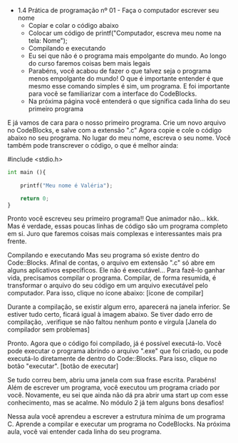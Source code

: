 - 1.4 Prática de programação nº 01 - Faça o computador escrever seu nome
	- Copiar e colar o código abaixo
	- Colocar um código de printf("Computador, escreva meu nome na tela: Nome");
	- Compilando e executando
	- Eu sei que não é o programa mais empolgante do mundo. Ao longo do curso faremos coisas bem mais legais
	- Parabéns, você acabou de fazer o que talvez seja o programa menos empolgante do mundo! O que é importante entender é que mesmo esse comando simples é sim, um programa. E foi importante para você se familiarizar com a interface do CodeBlocks.
	- Na próxima página você entenderá o que significa cada linha do seu primeiro programa


E já vamos de cara para o nosso primeiro programa. Crie um novo arquivo no CodeBlocks, e salve com a extensão ".c"
Agora copie e cole o código abaixo no seu programa. No lugar do meu nome, escreva o seu nome. Você também pode transcrever o código, o que é melhor ainda:


#include <stdio.h>

```Python
int main (){
    
    printf("Meu nome é Valéria");

    return 0;
}
```

Pronto você escreveu seu primeiro programa!! Que animador não... kkk. Mas é verdade, essas poucas linhas de código são um programa completo em si. Juro que faremos coisas mais complexas e interessantes mais pra frente. 

Compilando e executando
Mas seu programa só existe dentro do Code::Blocks. Afinal de contas, o arquivo em extensão ".c" só abre em alguns aplicativos específicos. Ele não é executável... Para fazê-lo ganhar vida, precisamos compilar o programa. Compilar, de forma resumida, é transformar o arquivo do seu código em um arquivo executável pelo computador. Para isso, clique no ícone abaixo:
[ícone de compilar]

Durante a compilação, se existir algum erro, aparecerá na janela inferior. Se estiver tudo certo, ficará igual à imagem abaixo. Se tiver dado erro de compilação, .verifique se não faltou nenhum ponto e vírgula
[Janela do compilador sem problemas]

Pronto. Agora que o código foi compilado, já é possível executá-lo. Você pode executar o programa abrindo o arquivo ".exe" que foi criado, ou pode executá-lo diretamente de dentro do Code::Blocks. Para isso, clique no botão "executar".
[botão de executar]

Se tudo correu bem, abriu uma janela com sua frase escrita. Parabéns! Além de escrever um programa, você executou um programa criado por você. Novamente, eu sei que ainda não dá pra abrir uma start up com esse conhecimento, mas se acalme. No módulo 2 já tem alguns bons desafios!

Nessa aula você aprendeu a escrever a estrutura mínima de um programa C. Aprende a compilar e executar um programa no CodeBlocks. Na próxima aula, você vai entender cada linha do seu programa.

